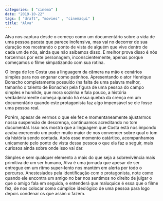 ```yaml
---
categories: [ "cinema" ]
date: "2019-10-22"
tags: [ "draft", "movies" , "cinemaqui" ]
title: "Alva"
---
```

Alva nos captura desde o começo como um documentário sobre a vida
de uma pessoa pacata que parece inofensiva, mas vai no decorrer de sua
duração nos mostrando o ponto de vista de alguém que vive dentro de
cada um de nós, ainda que não saibamos disso. E melhor prova disso
é nós torcermos por este personagem, inconscientemente, apenas porque
começamos o filme simpatizando com sua rotina.

O longa de Ico Costa usa a linguagem da câmera na mão e cenários
simples para nos enganar como patinhos. Apresentando o ator Henrique
Bonacho completamente possuído (na falta de uma palavra melhor, tamanho o
talento de Bonacho) pela figura de uma pessoa do campo simples e humilde,
que mora sozinha e fala pouco, a história verdadeiramente começa quando
há essa quebra da crença em um documentário quando este protagonista
faz algo impensável se ele fosse uma pessoa real.

Porém, apesar de vermos o que ele fez e momentaneamente ajustarmos nossa
suspensão de descrença, continuamos acreditando no tom documental. Isso
nos mostra que a linguagem que Costa está nos impondo acaba exercendo
um poder muito maior de nos convencer sobre qual o tom da história
sendo contada. Após esse momento catártico, acompanhamos unicamente
pelo ponto de vista dessa pessoa o que ela faz a seguir, mais curiosos
ainda sobre onde isso vai dar.

Simples e sem qualquer elemento a mais do que seja a sobrevivência
mais primitiva de um ser humano, Alva é uma jornada que apesar de
ser entregue em um ritmo super-lento nos mantém em alerta por todo
o percurso. Anestesiados pela identificação com o protagonista,
note como quando ele encontra um amigo no bar nos sentimos no direito
de julgar o que o amigo fala em seguida, e entenderá que maluquice é
essa que o filme fez, de nos colocar como cúmplice ideológico de uma
pessoa para logo depois condenar os que assim o fazem.
